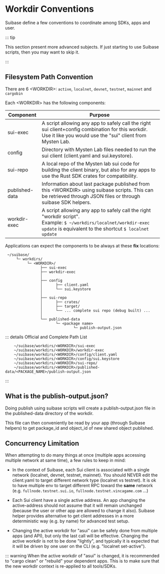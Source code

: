 
# Workdir Conventions

Suibase define a few conventions to coordinate among SDKs, apps and user.

::: tip

This section present more advanced subjects. If just starting to use Suibase scripts, then you may want to skip it.

:::

## Filesystem Path Convention

There are 6 <WORKDIR\>: `active`, `localnet`, `devnet`, `testnet`, `mainnet` and `cargobin`

Each <WORKDIR\> has the following components:

| Component      | Purpose                                                                                                                                                                         |
| -------------- | ------------------------------------------------------------------------------------------------------------------------------------------------------------------------------- |
| sui-exec       | A script allowing any app to safely call the right sui client+config combination for this workdir. Use it like you would use the "sui" client from Mysten Lab.                  |
| config         | Directory with Mysten Lab files needed to run the sui client (client.yaml and sui.keystore).                                                                                    |
| sui-repo       | A local repo of the Mysten lab sui code for building the client binary, but also for any apps to use the Rust SDK crates for compatibility.                                     |
| published-data | Information about last package published from this <WORKDIR\> using suibase scripts. This can be retrieved through JSON files or through suibase SDK helpers.                   |
| workdir-exec   | A script allowing any app to safely call the right "workdir script".<br> Example: `$ ~/workdirs/localnet/workdir-exec update` is equivalent to the shortcut `$ localnet update` |

Applications can expect the components to be always at these **fix** locations:
```text
 ~/suibase/
     └─ workdirs/
          └─ <WORKDIR>/
                ├── sui-exec
                ├── workdir-exec
                │
                ├── config
                │      ├── client.yaml
                │      └── sui.keystore
                │
                ├── sui-repo
                │      ├── crates/
                │      ├── target/
                │      └── ... complete sui repo (debug built) ...
                │
                └── published-data
                       └─ <package name>
                               └─ publish-output.json
```
::: details Official and Complete Path List
```
    ~/suibase/workdirs/<WORKDIR>/sui-exec
    ~/suibase/workdirs/<WORKDIR>/workdir-exec
    ~/suibase/workdirs/<WORKDIR>/config/client.yaml
    ~/suibase/workdirs/<WORKDIR>/config/sui.keystore
    ~/suibase/workdirs/<WORKDIR>/sui-repo/
    ~/suibase/workdirs/<WORKDIR>/published-data/<PACKAGE_NAME>/publish-output.json
```
:::

## What is the publish-output.json?
Doing publish using suibase scripts will create a publish-output.json file in the published-data directory of the workdir.

This file can then conveniently be read by your app (through Suibase helpers) to get package_id and object_id of new shared object published.


## Concurrency Limitation

When attempting to do many things at once (multiple apps accessing multiple network at same time), a few rules to keep in mind:

  - In the context of Suibase, each Sui client is associated with a single network (localnet, devnet, testnet, mainnet). You should NEVER edit the client.yaml to target different network type (localnet vs testnet). It is ok to have multiple env to target different RPC toward the **same** network (e.g. `fullnode.testnet.sui.io`, `fullnode.testnet.vincagame.com` ...)

  - Each Sui client have a single active address. An app changing the active-address should not assume that it will remain unchanged (because the user or other app are allowed to change it also). Suibase helper provides alternative to get client addresses in a more deterministic way (e.g. by name) for advanced test setup.

  - Changing the active workdir for "asui" can be safely done from multiple apps (and API), but only the last call will be effective. Changing the active workdir is not to be done "lightly", and typically it is expected that it will be driven by one user on the CLI (e.g. "localnet set-active").

::: warning
When the active workdir of "asui" is changed, it is recommended to "cargo clean" or "rebuild" your dependent apps. This is to make sure that the new workdir context is re-applied to all tools/SDKs.
